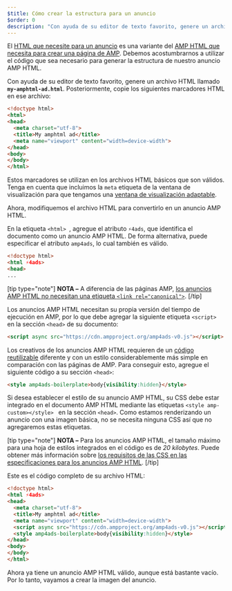 ```yaml
---
$title: Cómo crear la estructura para un anuncio
$order: 0
description: "Con ayuda de su editor de texto favorito, genere un archivo HTML llamado my-amphtml-ad.html. Posteriormente, copie los siguientes marcadores HTML en ese archivo: ..."
---
```


El [HTML que necesite para un anuncio](../../../../documentation/guides-and-tutorials/learn/a4a_spec.md) es una variante del [AMP HTML que necesita para crear una página de AMP](../../../../documentation/guides-and-tutorials/learn/spec/amphtml.md). Debemos acostumbrarnos a utilizar el código que sea necesario para generar la estructura de nuestro anuncio AMP HTML.

Con ayuda de su editor de texto favorito, genere un archivo HTML llamado **`my-amphtml-ad.html`**. Posteriormente, copie los siguientes marcadores HTML en ese archivo:

```html
<!doctype html>
<html>
<head>
  <meta charset="utf-8">
  <title>My amphtml ad</title>
  <meta name="viewport" content="width=device-width">
</head>
<body>
</body>
</html>
```

Estos marcadores se utilizan en los archivos HTML básicos que son válidos. Tenga en cuenta que incluimos la `meta` etiqueta de la ventana de visualización para que tengamos una [ventana de visualización adaptable](../../../../documentation/guides-and-tutorials/develop/style_and_layout/responsive_design.md#controlling-the-viewport).

Ahora, modifiquemos el archivo HTML para convertirlo en un anuncio AMP HTML.

En la etiqueta `<html> `, agregue el atributo `⚡4ads`, que identifica el documento como un anuncio AMP HTML. De forma alternativa, puede especificar el atributo `amp4ads`, lo cual también es válido.

```html
<!doctype html>
<html ⚡4ads>
<head>
...
```

[tip type="note"] **NOTA –**  A diferencia de las páginas AMP, [los anuncios AMP HTML no necesitan una etiqueta `<link rel="canonical">`](../../../../documentation/guides-and-tutorials/learn/a4a_spec.md#amphtml-ad-format-rules). [/tip]

Los anuncios AMP HTML necesitan su propia versión del tiempo de ejecución en AMP, por lo que debe agregar la siguiente etiqueta `<script>` en la sección `<head>` de su documento:

```html
<script async src="https://cdn.ampproject.org/amp4ads-v0.js"></script>
```

Los creativos de los anuncios AMP HTML requieren de un [código reutilizable](../../../../documentation/guides-and-tutorials/learn/a4a_spec.md#boilerplate) diferente y con un estilo considerablemente más simple en comparación con las páginas de AMP. Para conseguir esto, agregue el siguiente código a su sección `<head>`:

```html
<style amp4ads-boilerplate>body{visibility:hidden}</style>
```

Si desea establecer el estilo de su anuncio AMP HTML, su CSS debe estar integrado en el documento AMP HTML mediante las etiquetas `<style amp-custom></style> ` en la sección `<head>`. Como estamos renderizando un anuncio con una imagen básica, no se necesita ninguna CSS así que no agregaremos estas etiquetas.

[tip type="note"] **NOTA –** Para los anuncios AMP HTML, el tamaño máximo para una hoja de estilos integrados en el código es de *20 kilobytes*. Puede obtener más información sobre [los requisitos de las CSS en las especificaciones para los anuncios AMP HTML](../../../../documentation/guides-and-tutorials/learn/a4a_spec.md#css). [/tip]

Este es el código completo de su archivo HTML:

```html
<!doctype html>
<html ⚡4ads>
<head>
  <meta charset="utf-8">
  <title>My amphtml ad</title>
  <meta name="viewport" content="width=device-width">
  <script async src="https://cdn.ampproject.org/amp4ads-v0.js"></script>
  <style amp4ads-boilerplate>body{visibility:hidden}</style>
</head>
<body>
</body>
</html>
```

Ahora ya tiene un anuncio AMP HTML válido, aunque está bastante vacío. Por lo tanto, vayamos a crear la imagen del anuncio.
